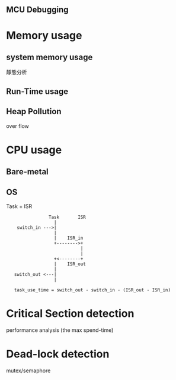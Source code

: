 MCU Debugging
---

# Memory usage

## system memory usage

靜態分析

## Run-Time usage

## Heap Pollution

over flow


# CPU usage

## Bare-metal


## OS

Task + ISR

```
                Task       ISR
                  |
    switch_in --->|
                  |
                  |    ISR_in
                  +-------->+
                            |
                            |
                  +<--------+
                  |    ISR_out
                  |
   switch_out <---|
                  |

   task_use_time = switch_out - switch_in - (ISR_out - ISR_in)
```

# Critical Section detection

performance analysis (the max spend-time)

# Dead-lock detection

mutex/semaphore

